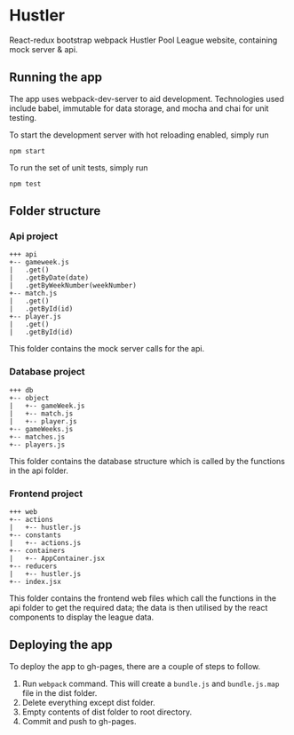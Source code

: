 # Hustler

React-redux bootstrap webpack Hustler Pool League website, containing mock server & api.

## Running the app

The app uses webpack-dev-server to aid development. Technologies used include babel, immutable for data storage, and mocha and chai for unit testing.

To start the development server with hot reloading enabled, simply run

```
npm start
```

To run the set of unit tests, simply run

```
npm test
```

## Folder structure

### Api project
    
	+++ api
    +-- gameweek.js
    |   .get()
    |   .getByDate(date)
    |   .getByWeekNumber(weekNumber)
    +-- match.js
    |   .get()
    |   .getById(id)
    +-- player.js
    |   .get()
    |   .getById(id)

This folder contains the mock server calls for the api.

### Database project

	+++ db
    +-- object
    |   +-- gameWeek.js
    |   +-- match.js
    |   +-- player.js
    +-- gameWeeks.js
    +-- matches.js
    +-- players.js

This folder contains the database structure which is called by the functions in the api folder.

### Frontend project

    +++ web
    +-- actions
    |   +-- hustler.js
    +-- constants
    |   +-- actions.js
    +-- containers
    |   +-- AppContainer.jsx
    +-- reducers
    |   +-- hustler.js
    +-- index.jsx

This folder contains the frontend web files which call the functions in the api folder to get the required data; the data is then utilised by the react components to display the league data.

## Deploying the app

To deploy the app to gh-pages, there are a couple of steps to follow.

1. Run `webpack` command. This will create a `bundle.js` and `bundle.js.map` file in the dist folder.
2. Delete everything except dist folder.
3. Empty contents of dist folder to root directory.
4. Commit and push to gh-pages.
